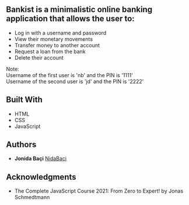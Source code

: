 ## Bankist is a minimalistic online banking application that allows the user to:

- Log in with a username and password
- View their monetary movements
- Transfer money to another account
- Request a loan from the bank
- Delete their account

Note:  
Username of the first user is 'nb' and the PIN is '1111'  
Username of the second user is 'jd' and the PIN is '2222'  

## Built With

  * HTML
  * CSS
  * JavaScript

## Authors

  - **Jonida Baçi**
    [NidaBaci](https://nidabaci.github.com/)
    
## Acknowledgments

  * The Complete JavaScript Course 2021: From Zero to Expert! by Jonas Schmedtmann
